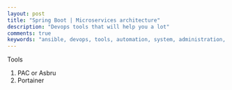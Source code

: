 ```yaml
---
layout: post
title: "Spring Boot | Microservices architecture"
description: "Devops tools that will help you a lot"
comments: true
keywords: "ansible, devops, tools, automation, system, administration, cloud, aws"
---
```


Tools
1. PAC or Asbru
2. Portainer

